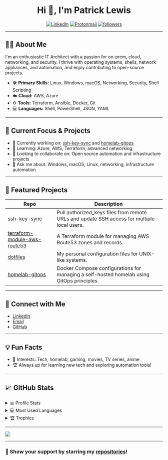 <h1 align="center">Hi 👋, I'm Patrick Lewis</h1>
<p align="center">
  <a href="https://www.linkedin.com/in/patrick-lewis-5236778/"><img src="https://img.shields.io/badge/linkedin-%230077B5.svg?&style=for-the-badge&logo=linkedin&logoColor=white" alt="LinkedIn" /></a>
  <a href="mailto:pat@lo5t.com"><img src="https://img.shields.io/badge/email-grey?style=for-the-badge&logo=protonmail" alt="Protonmail"/></a>
  <a href="https://github.com/locus313"><img alt="followers" title="Follow me on Github" src="https://img.shields.io/badge/-GitHub-6f42c1?style=for-the-badge&logo=github&logoColor=white"/></a>
</p>

---

## 👨‍💻 About Me

I'm an enthusiastic IT Architect with a passion for on-prem, cloud, networking, and security. I thrive with operating systems, shells, network appliances, and automation, and enjoy contributing to open-source projects.

- 🛠️ **Primary Skills:** Linux, Windows, macOS, Networking, Security, Shell Scripting
- ☁️ **Cloud:** AWS, Azure
- ⚙️ **Tools:** Terraform, Ansible, Docker, Git
- 💻 **Languages:** Shell, PowerShell, JSON, YAML

---

## 🚀 Current Focus & Projects

- 🔭 Currently working on: [ssh-key-sync](https://github.com/locus313/ssh-key-sync) and [homelab-gitops](https://github.com/locus313/homelab-gitops)
- 🌱 Learning: Azure, AWS, Terraform, advanced networking
- 👯 Looking to collaborate on: Open source automation and infrastructure projects
- 💬 Ask me about: Windows, macOS, Linux, networking, infrastructure automation

---

## 🌟 Featured Projects

| Repo | Description |
|------|-------------|
| [ssh-key-sync](https://github.com/locus313/ssh-key-sync) | Pull authorized_keys files from remote URLs and update SSH access for multiple local users. |
| [terraform-module-aws-route53](https://github.com/locus313/terraform-module-aws-route53) | A Terraform module for managing AWS Route53 zones and records. |
| [dotfiles](https://github.com/locus313/dotfiles) | My personal configuration files for UNIX-like systems. |
| [homelab-gitops](https://github.com/locus313/homelab-gitops) | Docker Compose configurations for managing a self-hosted homelab using GitOps principles. |

---

## 🤝 Connect with Me

- [LinkedIn](https://www.linkedin.com/in/patrick-lewis-5236778/)
- [Email](mailto:pat@lo5t.com)
- [GitHub](https://github.com/locus313)

---

## 💡 Fun Facts

- 💜 Interests: Tech, homelab, gaming, movies, TV series, anime
- 🏆 Always up for learning new tech and exploring automation tools!

---

## 📈 GitHub Stats

<details> 
  <summary>📊 Profile Stats</summary>
  <br/>
  <p align="left">
    <a href="https://github.com/locus313">
      <img src="https://github-readme-stats.vercel.app/api?username=locus313&show_icons=true&count_private=true" alt="locus313" />
    </a>
  </p>
</details>

<details> 
  <summary>💻 Most Used Languages</summary>
  <br/>
  <p align="left">
    <a href="https://github.com/locus313">
      <img src="https://github-readme-stats.vercel.app/api/top-langs/?username=locus313&layout=compact&count_private=true" alt="locus313" />
    </a>
  </p>
</details>

<details>
  <summary>🏆 Trophies</summary>
  <br/>
  <p align="left">
    <a href="https://github.com/locus313">
      <img src="https://github-profile-trophy.vercel.app/?username=locus313" alt="locus313" />
    </a>
  </p>
</details>

---

![](https://estruyf-github.azurewebsites.net/api/VisitorHit?user=locus313&repo=locus313&countColorcountColor&countColor=%237B1E7A)

---

### 🙏 Show your support by starring my [repositories](https://github.com/locus313?tab=repositories)!
